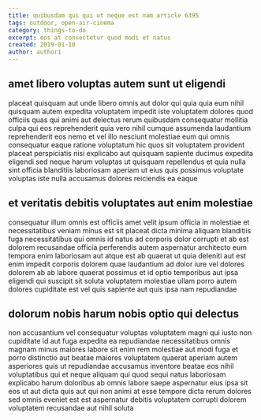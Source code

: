 ```yaml
---
title: quibusdam qui qui ut neque est nam article 6395
tags: outdoor, open-air-cinema
category: things-to-do
excerpt: eos at consectetur quod modi et natus
created: 2019-01-10
author: author1
---
```


## amet libero voluptas autem sunt ut eligendi

placeat quisquam aut unde libero omnis aut dolor qui quia quia eum nihil quisquam autem expedita voluptatem impedit iste voluptatem dolores quod officiis quas qui animi aut delectus rerum quibusdam consequatur mollitia culpa qui eos reprehenderit quia vero nihil cumque assumenda laudantium reprehenderit eos nemo et vel illo nesciunt molestiae eum qui omnis consequatur eaque ratione voluptatum hic quos sit voluptatem provident placeat perspiciatis nisi explicabo aut quisquam sapiente ducimus expedita eligendi sed neque harum voluptas ut quisquam repellendus et quia nulla sint officia blanditiis laboriosam aperiam ut eius quis possimus voluptate voluptas iste nulla accusamus dolores reiciendis ea eaque

## et veritatis debitis voluptates aut enim molestiae

consequatur illum omnis est officiis amet velit ipsum officia in molestiae et necessitatibus veniam minus est sit placeat dicta minima aliquam blanditiis fuga necessitatibus qui omnis id natus ad corporis dolor corrupti et ab est dolorem recusandae officia perferendis autem aspernatur architecto eum tempora enim laboriosam aut atque est ab quaerat ut quia deleniti aut est enim impedit corporis dolorem quae laudantium ad dolor iure vel dolores dolorem ab ab labore quaerat possimus et id optio temporibus aut ipsa eligendi qui suscipit sit soluta voluptatem molestiae ullam porro autem dolores cupiditate est vel quis sapiente aut quis ipsa nam repudiandae

## dolorum nobis harum nobis optio qui delectus

non accusantium vel consequatur voluptas voluptatem magni qui iusto non cupiditate id aut fuga expedita ea repudiandae necessitatibus omnis magnam minus maiores labore sit enim rem molestiae aut modi fuga et porro distinctio aut beatae maiores voluptatem quaerat aperiam autem asperiores quis ut repudiandae accusamus inventore beatae eos nihil voluptatibus qui et neque aliquam qui quod sequi natus laboriosam explicabo harum doloribus ab omnis labore saepe aspernatur eius ipsa sit eos ut aut dicta quis aut qui non animi at esse tempore dicta rerum dolores sed omnis eveniet est est aspernatur debitis voluptatem corrupti dolorem voluptatem recusandae aut nihil soluta
